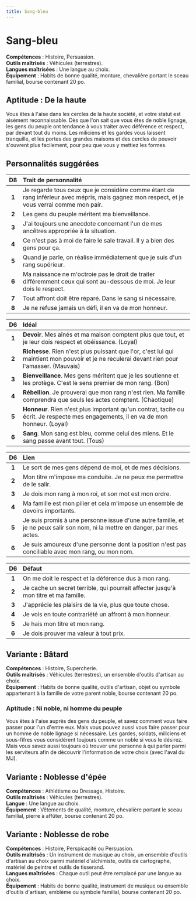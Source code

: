 ```yaml
---
title: Sang-bleu
---
```

# Sang-bleu
**Compétences** : Histoire, Persuasion.  
**Outils maîtrisés** : Véhicules (terrestres).  
**Langues maîtrisées** : Une langue au choix.  
**Équipement** : Habits de bonne qualité, monture, chevalière portant le sceau familial, bourse contenant 20 po.

## Aptitude : De la haute
Vous êtes à l'aise dans les cercles de la haute société, et votre statut est aisément reconnaissable. Dès que l'on sait que vous êtes de noble lignage, les gens du peuple ont tendance à vous traiter avec déférence et respect, par devant tout du moins. Les miliciens et les gardes vous laissent tranquille, et les portes des grandes maisons et des cercles de pouvoir s'ouvrent plus facilement, pour peu que vous y mettiez les formes.

## Personnalités suggérées

| D8 | Trait de personnalité |
|:-:|:-|
| **1** | Je regarde tous ceux que je considère comme étant de rang inférieur avec mépris, mais gagnez mon respect, et je vous verrai comme mon pair. |
| **2** | Les gens du peuple méritent ma bienveillance. |
| **3** | J'ai toujours une anecdote concernant l'un de mes ancêtres appropriée à la situation. |
| **4** | Ce n'est pas à moi de faire le sale travail. Il y a bien des gens pour ça. |
| **5** | Quand je parle, on réalise immédiatement que je suis d'un rang supérieur. |
| **6** | Ma naissance ne m'octroie pas le droit de traiter différemment ceux qui sont au-dessous de moi. Je leur dois le respect. |
| **7** | Tout affront doit être réparé. Dans le sang si nécessaire. |
| **8** | Je ne refuse jamais un défi, il en va de mon honneur. |


| D6 | Idéal |
|:-:|:-|
| **1** | **Devoir**. Mes aînés et ma maison comptent plus que tout, et je leur dois respect et obéissance. (Loyal) |
| **2** | **Richesse**. Rien n'est plus puissant que l'or, c'est lui qui maintient mon pouvoir et je ne reculerai devant rien pour l'amasser. (Mauvais) |
| **3** | **Bienveillance**. Mes gens méritent que je les soutienne et les protège. C'est le sens premier de mon rang. (Bon) |
| **4** | **Rébellion**. Je prouverai que mon rang n'est rien. Ma famille comprendra que seuls les actes comptent. (Chaotique) |
| **5** | **Honneur**. Rien n'est plus important qu'un contrat, tacite ou écrit. Je respecte mes engagements, il en va de mon honneur. (Loyal) |
| **6** | **Sang**. Mon sang est bleu, comme celui des miens. Et le sang passe avant tout. (Tous) |


| D6 | Lien |
|:-:|:-|
| **1** | Le sort de mes gens dépend de moi, et de mes décisions. |
| **2** | Mon titre m'impose ma conduite. Je ne peux me permettre de le salir. |
| **3** | Je dois mon rang à mon roi, et son mot est mon ordre. |
| **4** | Ma famille est mon pilier et cela m'impose un ensemble de devoirs importants. |
| **5** | Je suis promis à une personne issue d'une autre famille, et je ne peux salir son nom, ni la mettre en danger, par mes actes. |
| **6** | Je suis amoureux d'une personne dont la position n'est pas conciliable avec mon rang, ou mon nom. |


| D6 | Défaut |
|:-:|:-|
| **1** | On me doit le respect et la déférence dus à mon rang. |
| **2** | Je cache un secret terrible, qui pourrait affecter jusqu'à mon titre et ma famille. |
| **3** | J'apprécie les plaisirs de la vie, plus que toute chose. |
| **4** | Je vois en toute contrariété un affront à mon honneur. |
| **5** | Je hais mon titre et mon rang. |
| **6** | Je dois prouver ma valeur à tout prix. |

## Variante : Bâtard

**Compétences** : Histoire, Supercherie.  
**Outils maîtrisés** : Véhicules (terrestres), un ensemble d'outils d'artisan au choix.  
**Équipement** : Habits de bonne qualité, outils d'artisan, objet ou symbole appartenant à la famille de votre parent noble, bourse contenant 20 po.

### Aptitude : Ni noble, ni homme du peuple
Vous êtes à l'aise auprès des gens du peuple, et savez comment vous faire passer pour l'un d'entre eux. Mais vous pouvez aussi vous faire passer pour un homme de noble lignage si nécessaire. Les gardes, soldats, miliciens et sous-fifres vous considèrent toujours comme un noble si vous le désirez. Mais vous savez aussi toujours où trouver une personne à qui parler parmi les serviteurs afin de découvrir l'information de votre choix (avec l'aval du MJ).

## Variante : Noblesse d'épée

**Compétences** : Athlétisme ou Dressage, Histoire.  
**Outils maîtrisés** : Véhicules (terrestres).  
**Langue** : Une langue au choix.  
**Équipement** : Vêtements de qualité, monture, chevalière portant le sceau familial, pierre à affûter, bourse contenant 20 po.

## Variante : Noblesse de robe

**Compétences** : Histoire, Perspicacité ou Persuasion.  
**Outils maîtrisés** : Un instrument de musique au choix, un ensemble d'outils d'artisan au choix parmi matériel d'alchimiste, outils de cartographe, matériel de peintre et outils de tisserand.  
**Langues maîtrisées** : Chaque outil peut être remplacé par une langue au choix.  
**Équipement** : Habits de bonne qualité, instrument de musique ou ensemble d'outils d'artisan, emblème ou symbole familial, bourse contenant 20 po.
